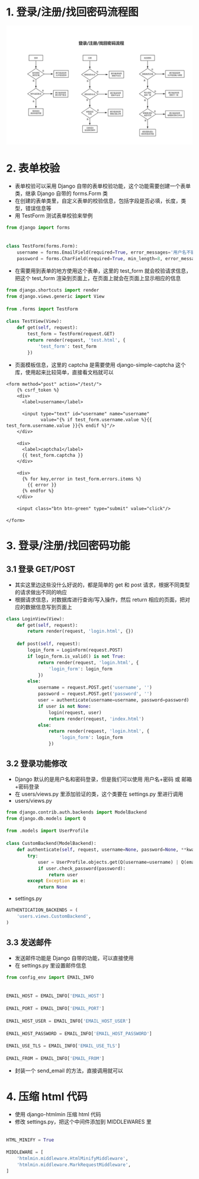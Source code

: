 # 1. 登录/注册/找回密码流程图
![登录/注册/找回密码流程图](./images/登录流程.jpg)

# 2. 表单校验
+ 表单校验可以采用 Django 自带的表单校验功能，这个功能需要创建一个表单类，继承 Django 自带的 forms.Form 类
+ 在创建的表单类里，自定义表单的校验信息，包括字段是否必填，长度，类型，错误信息等
+ 用 TestForm 测试表单校验来举例

```python
from django import forms


class TestForm(forms.Form):
    username = forms.EmailField(required=True, error_messages='用户名不能为空')
    password = forms.CharField(required=True, min_length=8, error_messages='密码长度不能小于 8 位')
```

+ 在需要用到表单的地方使用这个表单，这里的 test_form 就会校验请求信息，把这个 test_form 渲染到页面上，在页面上就会在页面上显示相应的信息

```python
from django.shortcuts import render
from django.views.generic import View

from .forms import TestForm

class TestView(View):
    def get(self, request):
        test_form = TestForm(request.GET)
        return render(request, 'test.html', {
            'test_form': test_form
        })
```

+ 页面模板信息，这里的 captcha 是需要使用 django-simple-captcha 这个库，使用起来比较简单，直接看文档就可以

```jinja2
<form method="post" action="/test/">
    {% csrf_token %}
    <div>
      <label>username</label>
    
      <input type="text" id="username" name="username"
             value="{% if test_form.username.value %}{{ test_form.username.value }}{% endif %}"/>
    </div>

    <div>
      <label>captcha1</label>
      {{ test_form.captcha }}
    </div>
    
    <div>
      {% for key,error in test_form.errors.items %}
        {{ error }}
      {% endfor %}
    </div>
    
    <input class="btn btn-green" type="submit" value="click"/>

</form>
```

# 3. 登录/注册/找回密码功能
## 3.1 登录 GET/POST
+ 其实这里边这些没什么好说的，都是简单的 get 和 post 请求，根据不同类型的请求做出不同的响应
+ 根据请求信息，对数据库进行查询/写入操作，然后 return 相应的页面，把对应的数据信息写到页面上

```python
class LoginView(View):
    def get(self, request):
        return render(request, 'login.html', {})

    def post(self, request):
        login_form = LoginForm(request.POST)
        if login_form.is_valid() is not True:
            return render(request, 'login.html', {
                'login_form': login_form
            })
        else:
            username = request.POST.get('username', '')
            password = request.POST.get('password', '')
            user = authenticate(username=username, password=password)
            if user is not None:
                login(request, user)
                return render(request, 'index.html')
            else:
                return render(request, 'login.html', {
                    'login_form': login_form
                })
```

## 3.2 登录功能修改
+ Django 默认的是用户名和密码登录，但是我们可以使用 用户名+密码 或 邮箱+密码登录
+ 在 users/views.py 里添加验证的类，这个类要在 settings.py 里进行调用
+ users/views.py

```python
from django.contrib.auth.backends import ModelBackend
from django.db.models import Q

from .models import UserProfile

class CustomBackend(ModelBackend):
    def authenticate(self, request, username=None, password=None, **kwargs):
        try:
            user = UserProfile.objects.get(Q(username=username) | Q(email=username))
            if user.check_password(password):
                return user
        except Exception as e:
            return None
``` 

+ settings.py

```python
AUTHENTICATION_BACKENDS = (
    'users.views.CustomBackend',
)
```

## 3.3 发送邮件
+ 发送邮件功能是 Django 自带的功能，可以直接使用
+ 在 settings.py 里设置邮件信息

```python
from config_env import EMAIL_INFO


EMAIL_HOST = EMAIL_INFO['EMAIL_HOST']

EMAIL_PORT = EMAIL_INFO['EMAIL_PORT']

EMAIL_HOST_USER = EMAIL_INFO['EMAIL_HOST_USER']

EMAIL_HOST_PASSWORD = EMAIL_INFO['EMAIL_HOST_PASSWORD']

EMAIL_USE_TLS = EMAIL_INFO['EMAIL_USE_TLS']

EMAIL_FROM = EMAIL_INFO['EMAIL_FROM']
```

+ 封装一个 send_email 的方法，直接调用就可以

# 4. 压缩 html 代码
+ 使用 django-htmlmin 压缩 html 代码
+ 修改 settings.py，把这个中间件添加到 MIDDLEWARES 里

```python

HTML_MINIFY = True

MIDDLEWARE = [
    'htmlmin.middleware.HtmlMinifyMiddleware',
    'htmlmin.middleware.MarkRequestMiddleware',
]
```


